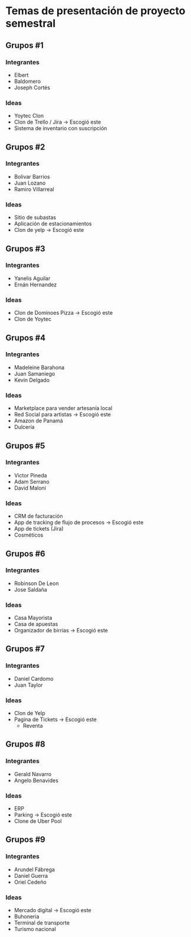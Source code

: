 # Temas de presentación de proyecto semestral

## Grupos #1

### Integrantes
- Elbert
- Baldomero
- Joseph Cortés

### Ideas
- Yoytec Clon
- Clon de Trello / Jira -> Escogió este
- Sistema de inventario con suscripción

## Grupos #2

### Integrantes
- Bolivar Barrios
- Juan Lozano
- Ramiro Villarreal

### Ideas
- Sitio de subastas
- Aplicación de estacionamientos
- Clon de yelp -> Escogió este

## Grupos #3

### Integrantes
- Yanelis Aguilar
- Ernán Hernandez

### Ideas
- Clon de Dominoes Pizza -> Escogió este
- Clon de Yoytec

## Grupos #4

### Integrantes
- Madeleine Barahona
- Juan Samaniego
- Kevin Delgado

### Ideas
- Marketplace para vender artesanía local
- Red Social para artistas -> Escogió este
- Amazon de Panamá
- Dulcería

## Grupos #5

### Integrantes
- Victor Pineda
- Adam Serrano
- David Maloni

### Ideas
- CRM de facturación
- App de tracking de flujo de procesos -> Escogió este
- App de tickets (Jira)
- Cosméticos

## Grupos #6

### Integrantes
- Robinson De Leon
- Jose Saldaña

### Ideas
- Casa Mayorista
- Casa de apuestas
- Organizador de birrias -> Escogió este


## Grupos #7

### Integrantes
- Daniel Cardomo
- Juan Taylor

### Ideas
- Clon de Yelp
- Pagina de Tickets -> Escogió este
  - Reventa


## Grupos #8

### Integrantes
- Gerald Navarro
- Angelo Benavides

### Ideas
- ERP
- Parking -> Escogió este
- Clone de Uber Pool

## Grupos #9

### Integrantes
- Arundel Fábrega
- Daniel Guerra
- Oriel Cedeño

### Ideas
- Mercado digital -> Escogió este
- Buhoneria
- Terminal de transporte
- Turismo nacional
